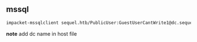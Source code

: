 ## mssql 

```sh
impacket-mssqlclient sequel.htb/PublicUser:GuestUserCantWrite1@dc.sequel.htb
```

**note** add dc name in host file 
